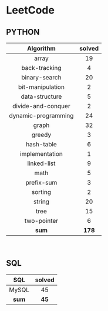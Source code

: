 # LeetCode
## PYTHON
|    Algorithm    | solved |
| :-------------: | :----: |
|array|19|
|back-tracking|4|
|binary-search|20|
|bit-manipulation|2|
|data-structure|5|
|divide-and-conquer|2|
|dynamic-programming|24|
|graph|32|
|greedy|3|
|hash-table|6|
|implementation|1|
|linked-list|9|
|math|5|
|prefix-sum|3|
|sorting|2|
|string|20|
|tree|15|
|two-pointer|6|
| **sum** | **178**|

<br>

 ## SQL
|    SQL    | solved |
| :-------------: | :----: |
|    MySQL    |45|
| **sum** | **45**|

